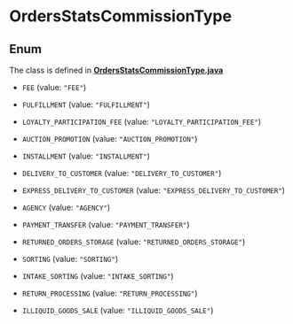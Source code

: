 

# OrdersStatsCommissionType

## Enum

The class is defined in **[OrdersStatsCommissionType.java](../../src/main/java/org/openapitools/model/OrdersStatsCommissionType.java)**


* `FEE` (value: `"FEE"`)

* `FULFILLMENT` (value: `"FULFILLMENT"`)

* `LOYALTY_PARTICIPATION_FEE` (value: `"LOYALTY_PARTICIPATION_FEE"`)

* `AUCTION_PROMOTION` (value: `"AUCTION_PROMOTION"`)

* `INSTALLMENT` (value: `"INSTALLMENT"`)

* `DELIVERY_TO_CUSTOMER` (value: `"DELIVERY_TO_CUSTOMER"`)

* `EXPRESS_DELIVERY_TO_CUSTOMER` (value: `"EXPRESS_DELIVERY_TO_CUSTOMER"`)

* `AGENCY` (value: `"AGENCY"`)

* `PAYMENT_TRANSFER` (value: `"PAYMENT_TRANSFER"`)

* `RETURNED_ORDERS_STORAGE` (value: `"RETURNED_ORDERS_STORAGE"`)

* `SORTING` (value: `"SORTING"`)

* `INTAKE_SORTING` (value: `"INTAKE_SORTING"`)

* `RETURN_PROCESSING` (value: `"RETURN_PROCESSING"`)

* `ILLIQUID_GOODS_SALE` (value: `"ILLIQUID_GOODS_SALE"`)




